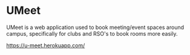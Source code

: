 # UMeet

UMeet is a web application used to book meeting/event spaces around campus, specifically for clubs and RSO's to book rooms more easily.  

https://u-meet.herokuapp.com/
